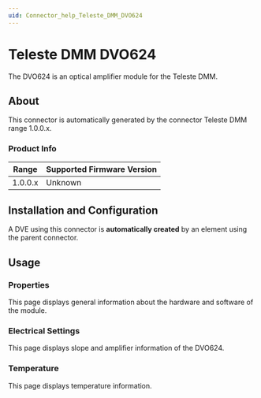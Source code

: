 ```yaml
---
uid: Connector_help_Teleste_DMM_DVO624
---
```


# Teleste DMM DVO624

The DVO624 is an optical amplifier module for the Teleste DMM.

## About

This connector is automatically generated by the connector Teleste DMM range 1.0.0.x.

### Product Info

| Range | Supported Firmware Version |
|------------------|-----------------------------|
| 1.0.0.x          | Unknown                     |

## Installation and Configuration

A DVE using this connector is **automatically created** by an element using the parent connector.

## Usage

### Properties

This page displays general information about the hardware and software of the module.

### Electrical Settings

This page displays slope and amplifier information of the DVO624.

### Temperature

This page displays temperature information.
